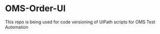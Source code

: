 # OMS-Order-UI
This repo is being used for code versioning of UiPath scripts for OMS Test Automation 
